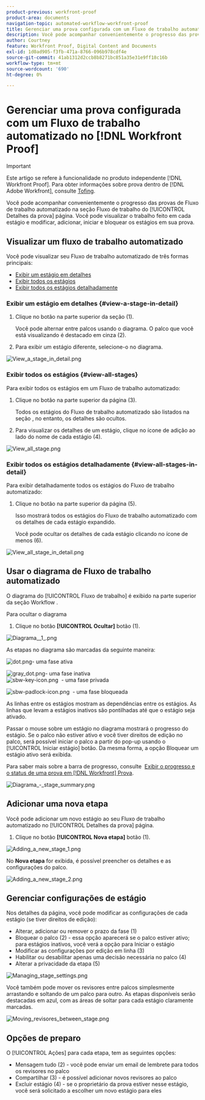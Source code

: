 ```yaml
---
product-previous: workfront-proof
product-area: documents
navigation-topic: automated-workflow-workfront-proof
title: Gerenciar uma prova configurada com um Fluxo de trabalho automatizado no [!DNL Workfront Proof]
description: Você pode acompanhar convenientemente o progresso das provas de Fluxo de trabalho automatizado na seção Fluxo de trabalho da página Detalhes da prova . Você pode visualizar o trabalho feito em cada estágio e modificar, adicionar, iniciar e bloquear os estágios em sua prova.
author: Courtney
feature: Workfront Proof, Digital Content and Documents
exl-id: 1d0ad905-f3fb-471a-8766-096b978cdf4e
source-git-commit: 41ab1312d2ccb8b8271bc851a35e31e9ff18c16b
workflow-type: tm+mt
source-wordcount: '690'
ht-degree: 0%

---
```


# Gerenciar uma prova configurada com um Fluxo de trabalho automatizado no [!DNL Workfront Proof]

>[!IMPORTANT]
>
>Este artigo se refere à funcionalidade no produto independente [!DNL Workfront Proof]. Para obter informações sobre prova dentro de [!DNL Adobe Workfront], consulte [Tofing](../../../review-and-approve-work/proofing/proofing.md).

Você pode acompanhar convenientemente o progresso das provas de Fluxo de trabalho automatizado na seção Fluxo de trabalho do [!UICONTROL Detalhes da prova] página. Você pode visualizar o trabalho feito em cada estágio e modificar, adicionar, iniciar e bloquear os estágios em sua prova.

## Visualizar um fluxo de trabalho automatizado

Você pode visualizar seu Fluxo de trabalho automatizado de três formas principais:

* [Exibir um estágio em detalhes](#view-a-stage-in-detail)
* [Exibir todos os estágios](#view-all-stages)
* [Exibir todos os estágios detalhadamente](#view-all-stages-in-detail)

### Exibir um estágio em detalhes {#view-a-stage-in-detail}

1. Clique no botão na parte superior da seção (1).

   Você pode alternar entre palcos usando o diagrama. O palco que você está visualizando é destacado em cinza (2).

1. Para exibir um estágio diferente, selecione-o no diagrama.

![View_a_stage_in_detail.png](assets/view-a-stage-in-detail-350x249.png)

### Exibir todos os estágios {#view-all-stages}

Para exibir todos os estágios em um Fluxo de trabalho automatizado:

1. Clique no botão na parte superior da página (3).

   Todos os estágios do Fluxo de trabalho automatizado são listados na seção , no entanto, os detalhes são ocultos.

1. Para visualizar os detalhes de um estágio, clique no ícone de adição ao lado do nome de cada estágio (4).

![View_all_stage.png](assets/view-all-stages-350x212.png)

### Exibir todos os estágios detalhadamente {#view-all-stages-in-detail}

Para exibir detalhadamente todos os estágios do Fluxo de trabalho automatizado:

1. Clique no botão na parte superior da página (5).

   Isso mostrará todos os estágios do Fluxo de trabalho automatizado com os detalhes de cada estágio expandido.

   Você pode ocultar os detalhes de cada estágio clicando no ícone de menos (6).

![View_all_stage_in_detail.png](assets/view-all-stages-in-detail-350x370.png)

## Usar o diagrama de Fluxo de trabalho automatizado

O diagrama do [!UICONTROL Fluxo de trabalho] é exibido na parte superior da seção Workflow .

Para ocultar o diagrama

1. Clique no botão **[!UICONTROL Ocultar]** botão (1).

![Diagrama__1_.png](assets/diagram--1--350x217.png)

As etapas no diagrama são marcadas da seguinte maneira:

![dot.png](assets/dot.png)- uma fase ativa

![gray_dot.png](assets/grey-dot.png)- uma fase inativa\
![sbw-key-icon.png](assets/sbw-key-icon.png)  - uma fase privada

![sbw-padlock-icon.png](assets/sbw-padlock-icon.png)  - uma fase bloqueada

As linhas entre os estágios mostram as dependências entre os estágios. As linhas que levam a estágios inativos são pontilhadas até que o estágio seja ativado.

Passar o mouse sobre um estágio no diagrama mostrará o progresso do estágio. Se o palco não estiver ativo e você tiver direitos de edição no palco, será possível iniciar o palco a partir do pop-up usando o [!UICONTROL Iniciar estágio] botão. Da mesma forma, a opção Bloquear um estágio ativo será exibida.

Para saber mais sobre a barra de progresso, consulte  [Exibir o progresso e o status de uma prova em [!DNL Workfront] Prova](../../../workfront-proof/wp-work-proofsfiles/manage-your-work/view-progress-and-status-of-proof.md).

![Diagrama_-_stage_summary.png](assets/diagram---stage-summary-350x214.png)

## Adicionar uma nova etapa

Você pode adicionar um novo estágio ao seu Fluxo de trabalho automatizado no [!UICONTROL Detalhes da prova] página.

1. Clique no botão **[!UICONTROL Nova etapa]** botão (1).

![Adding_a_new_stage_1.png](assets/adding-a-new-stage-1-350x218.png)

No **Nova etapa** for exibida, é possível preencher os detalhes e as configurações do palco.

![Adding_a_new_stage_2.png](assets/adding-a-new-stage-2-350x332.png)

## Gerenciar configurações de estágio

Nos detalhes da página, você pode modificar as configurações de cada estágio (se tiver direitos de edição):

* Alterar, adicionar ou remover o prazo da fase (1)
* Bloquear o palco (2) - essa opção aparecerá se o palco estiver ativo; para estágios inativos, você verá a opção para Iniciar o estágio
* Modificar as configurações por edição em linha (3)
* Habilitar ou desabilitar apenas uma decisão necessária no palco (4)
* Alterar a privacidade da etapa (5)

![Managing_stage_settings.png](assets/managing-stage-settings-350x93.png)

Você também pode mover os revisores entre palcos simplesmente arrastando e soltando de um palco para outro. As etapas disponíveis serão destacadas em azul, com as áreas de soltar para cada estágio claramente marcadas.

![Moving_revisores_between_stage.png](assets/moving-reviewers-between-stages-350x254.png)

## Opções de preparo

O [!UICONTROL Ações] para cada etapa, tem as seguintes opções:

* Mensagem tudo (2) - você pode enviar um email de lembrete para todos os revisores no palco
* Compartilhar (3) - é possível adicionar novos revisores ao palco
* Excluir estágio (4) - se o proprietário da prova estiver nesse estágio, você será solicitado a escolher um novo estágio para eles
